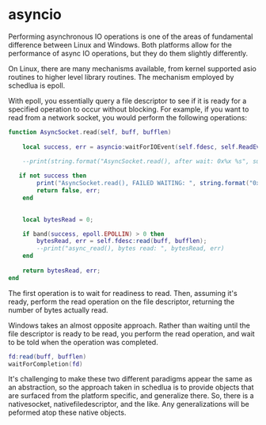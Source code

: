 asyncio
=======

Performing asynchronous IO operations is one of the areas of fundamental
difference between Linux and Windows.  Both platforms allow for the performance
of async IO operations, but they do them slightly differently.

On Linux, there are many mechanisms available, from kernel supported asio routines
to higher level library routines.  The mechanism employed by schedlua is epoll.

With epoll, you essentially query a file descriptor to see if it is ready
for a specified operation to occur without blocking.  For example, if you want
to read from a network socket, you would perform the following operations:

```lua
function AsyncSocket.read(self, buff, bufflen)
    
    local success, err = asyncio:waitForIOEvent(self.fdesc, self.ReadEvent);
    
    --print(string.format("AsyncSocket.read(), after wait: 0x%x %s", success, tostring(err)))

   if not success then
        print("AsyncSocket.read(), FAILED WAITING: ", string.format("0x%x",err))
        return false, err;
    end

 
    local bytesRead = 0;

    if band(success, epoll.EPOLLIN) > 0 then
        bytesRead, err = self.fdesc:read(buff, bufflen);
        --print("async_read(), bytes read: ", bytesRead, err)
    end
    
    return bytesRead, err;
end
```

The first operation is to wait for readiness to read.  Then, assuming it's ready, perform
the read operation on the file descriptor, returning the number of bytes actually read.

Windows takes an almost opposite approach.  Rather than waiting until the file descriptor is ready to be read, you perform the read operation, and wait to be told when
the operation was completed.

```lua
fd:read(buff, bufflen)
waitForCompletion(fd)
```

It's challenging to make these two different paradigms appear the same as an abstraction,
so the approach taken in schedlua is to provide objects that are surfaced from the 
platform specific, and generalize there.  So, there is a nativesocket, nativefiledescriptor, and the like.  Any generalizations will be peformed atop these 
native objects.
